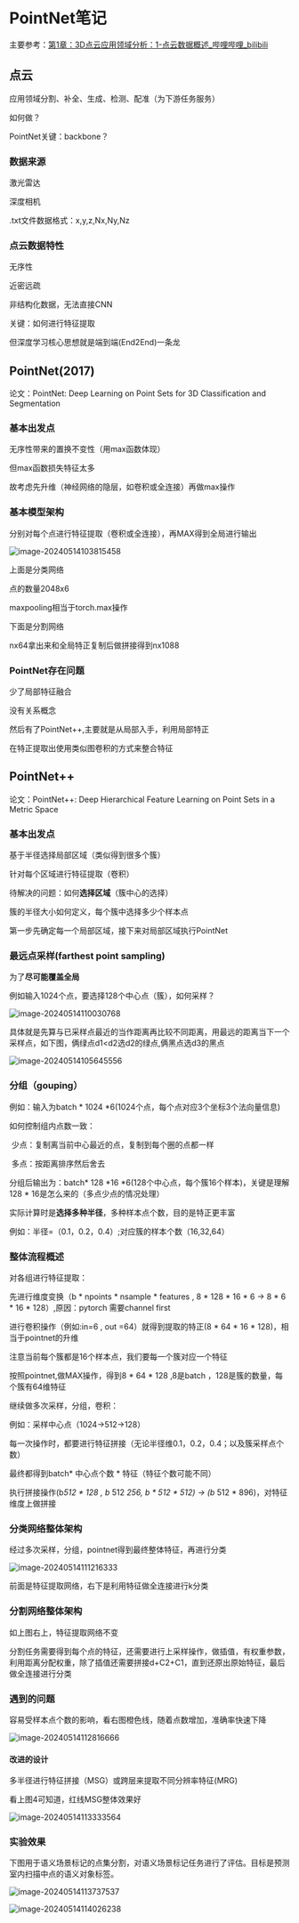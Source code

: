 # PointNet笔记

主要参考：[第1章：3D点云应用领域分析：1-点云数据概述_哔哩哔哩_bilibili](https://www.bilibili.com/video/BV11C4y1q7Pu?p=1&vd_source=bf7b9535de982f1d288138463991a3f7)

## 点云

应用领域分割、补全、生成、检测、配准（为下游任务服务）

如何做？

PointNet关键：backbone？

### 数据来源

激光雷达

深度相机

.txt文件数据格式：x,y,z,Nx,Ny,Nz

### 点云数据特性

无序性

近密远疏

非结构化数据，无法直接CNN

关键：如何进行特征提取

但深度学习核心思想就是端到端(End2End)一条龙

## PointNet(2017)

论文：PointNet: Deep Learning on Point Sets for 3D Classification and Segmentation  

### 基本出发点

无序性带来的置换不变性（用max函数体现）

但max函数损失特征太多

故考虑先升维（神经网络的隐层，如卷积或全连接）再做max操作

### 基本模型架构

分别对每个点进行特征提取（卷积或全连接），再MAX得到全局进行输出

![image-20240514103815458](./PointNet笔记.assets/image-20240514103815458.png)

上面是分类网络

点的数量2048x6

maxpooling相当于torch.max操作

下面是分割网络

nx64拿出来和全局特正复制后做拼接得到nx1088



### PointNet存在问题

少了局部特征融合

没有关系概念

然后有了PointNet++,主要就是从局部入手，利用局部特正

在特正提取出使用类似图卷积的方式来整合特征



## PointNet++

论文：PointNet++: Deep Hierarchical Feature Learning on Point Sets in a Metric Space  

### 基本出发点

基于半径选择局部区域（类似得到很多个簇）

针对每个区域进行特征提取（卷积）

待解决的问题：如何**选择区域**（簇中心的选择）

簇的半径大小如何定义，每个簇中选择多少个样本点



第一步先确定每一个局部区域，接下来对局部区域执行PointNet

### **最远点采样**(farthest point sampling)

为了**尽可能覆盖全局**

例如输入1024个点，要选择128个中心点（簇），如何采样？

![image-20240514110030768](./PointNet笔记.assets/image-20240514110030768.png)

具体就是先算与已采样点最近的当作距离再比较不同距离，用最远的距离当下一个采样点，如下图，俩绿点d1<d2选d2的绿点,俩黑点选d3的黑点

![image-20240514105645556](./PointNet笔记.assets/image-20240514105645556.png)



### 分组（gouping）

例如：输入为batch * 1024 *6(1024个点，每个点对应3个坐标3个法向量信息)

如何控制组内点数一致：

​		少点：复制离当前中心最近的点，复制到每个圈的点都一样

​		多点：按距离排序然后舍去

分组后输出为：batch* 128 *16 *6(128个中心点，每个簇16个样本)，关键是理解128 * 16是怎么来的（多点少点的情况处理）

实际计算时是**选择多种半径**，多种样本点个数，目的是特正更丰富

例如：半径=（0.1，0.2，0.4）;对应簇的样本个数（16,32,64）

### 整体流程概述

对各组进行特征提取：

先进行维度变换（b * npoints * nsample * features , 8 * 128 * 16 * 6 -> 8 * 6 * 16 * 128）,原因：pytorch 需要channel first

进行卷积操作（例如:in=6 , out =64）就得到提取的特正(8 * 64 * 16 * 128)，相当于pointnet的升维

注意当前每个簇都是16个样本点，我们要每一个簇对应一个特征

按照pointnet,做MAX操作，得到8  * 64 * 128 ,8是batch ，128是簇的数量，每个簇有64维特征



继续做多次采样，分组，卷积：

例如：采样中心点（1024->512->128）

每一次操作时，都要进行特征拼接（无论半径维0.1，0.2，0.4；以及簇采样点个数）

最终都得到batch* 中心点个数 * 特征（特征个数可能不同）

执行拼接操作(b*512 * 128 , b* 512 *256, b * 512 *  512) -> (b* 512 * 896)，对特征维度上做拼接



### 分类网络整体架构

经过多次采样，分组，pointnet得到最终整体特征，再进行分类

![image-20240514111216333](./PointNet笔记.assets/image-20240514111216333.png)

前面是特征提取网络，右下是利用特征做全连接进行k分类

### 分割网络整体架构

如上图右上，特征提取网络不变

分割任务需要得到每个点的特征，还需要进行上采样操作，做插值，有权重参数，利用距离分配权重，除了插值还需要拼接d+C2+C1，直到还原出原始特征，最后做全连接进行分类



### 遇到的问题

容易受样本点个数的影响，看右图橙色线，随着点数增加，准确率快速下降

![image-20240514112816666](./PointNet笔记.assets/image-20240514112816666.png)

#### 改进的设计

多半径进行特征拼接（MSG）或跨层来提取不同分辨率特征(MRG)

看上图4可知道，红线MSG整体效果好

![image-20240514113333564](./PointNet笔记.assets/image-20240514113333564.png)

### 实验效果

下图用于语义场景标记的点集分割，对语义场景标记任务进行了评估。目标是预测室内扫描中点的语义对象标签。 



![image-20240514113737537](./PointNet笔记.assets/image-20240514113737537.png)

![image-20240514114026238](./PointNet笔记.assets/image-20240514114026238.png)